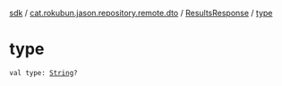 [sdk](../../index.md) / [cat.rokubun.jason.repository.remote.dto](../index.md) / [ResultsResponse](index.md) / [type](./type.md)

# type

`val type: `[`String`](https://kotlinlang.org/api/latest/jvm/stdlib/kotlin/-string/index.html)`?`